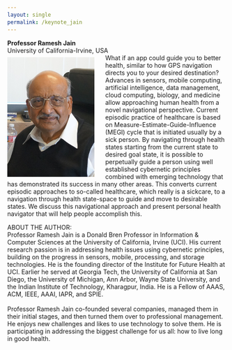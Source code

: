 ```yaml
---
layout: single
permalink: /keynote_jain
---
```

**Professor Ramesh Jain**<br/>
University of California-Irvine, USA<br/>
<img src="/assets/images/ramesh_jain.jpg" style="float:left;padding-right:25px;padding-top:7px;max-width:200px" alt="Professor Ramesh Jain"/>
What if an app could guide you to better health, similar to how GPS navigation directs you to your desired destination? Advances in sensors, mobile computing, artificial intelligence, data management, cloud computing, biology, and medicine allow approaching human health from a novel navigational perspective. Current episodic practice of healthcare is based on Measure-Estimate-Guide-Influence (MEGI) cycle that is initiated usually by a sick person. By navigating through health states starting from the current state to desired goal state, it is possible to perpetually guide a person using well established cybernetic principles combined with emerging technology that has demonstrated its success in many other areas. This converts current episodic approaches to so-called healthcare, which really is a sickcare, to a navigation through health state-space to guide and move to desirable states. We discuss this navigational approach and present personal health navigator that will help people accomplish this.

ABOUT THE AUTHOR:<br/>
Professor Ramesh Jain is a Donald Bren Professor in Information & Computer Sciences at the University of California, Irvine (UCI). His current research passion is in addressing health issues using cybernetic principles, building on the progress in sensors, mobile, processing, and storage technologies.  He is the founding director of the Institute for Future Health at UCI. Earlier he served at Georgia Tech, the University of California at San Diego, the University of Michigan, Ann Arbor, Wayne State University, and the Indian Institute of Technology, Kharagpur, India.  He is a Fellow of AAAS, ACM, IEEE, AAAI, IAPR, and SPIE.<br/><br/>
Professor Ramesh Jain co-founded several companies, managed them in their initial stages, and then turned them over to professional management.  He enjoys new challenges and likes to use technology to solve them.  He is participating in addressing the biggest challenge for us all: how to live long in good health.<br/><br/>